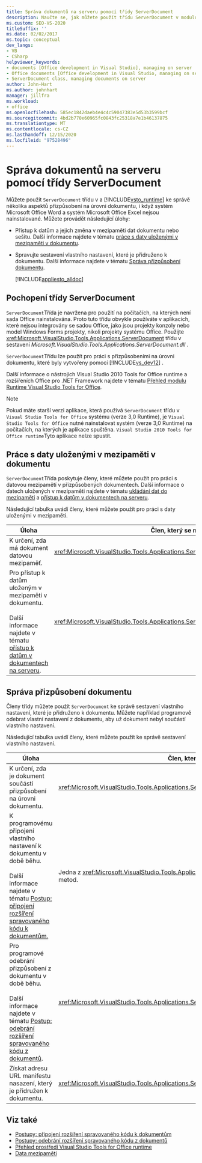 ```yaml
---
title: Správa dokumentů na serveru pomocí třídy ServerDocument
description: Naučte se, jak můžete použít třídu ServerDocument v modulu runtime Visual Studio Tools for Office ke správě několika aspektů přizpůsobení na úrovni dokumentu.
ms.custom: SEO-VS-2020
titleSuffix: ''
ms.date: 02/02/2017
ms.topic: conceptual
dev_langs:
- VB
- CSharp
helpviewer_keywords:
- documents [Office development in Visual Studio], managing on server
- Office documents [Office development in Visual Studio, managing on server
- ServerDocument class, managing documents on server
author: John-Hart
ms.author: johnhart
manager: jillfra
ms.workload:
- office
ms.openlocfilehash: 585ec1842daeb4e4c4c59047383e5d53b3599bcf
ms.sourcegitcommit: 4bd2b770e60965fc0843fc25318a7e1b46137875
ms.translationtype: MT
ms.contentlocale: cs-CZ
ms.lasthandoff: 12/15/2020
ms.locfileid: "97528496"
---
```

# <a name="manage-documents-on-a-server-by-using-the-serverdocument-class"></a>Správa dokumentů na serveru pomocí třídy ServerDocument
  Můžete použít `ServerDocument` třídu v a [!INCLUDE[vsto_runtime](../vsto/includes/vsto-runtime-md.md)] ke správě několika aspektů přizpůsobení na úrovni dokumentu, i když systém Microsoft Office Word a systém Microsoft Office Excel nejsou nainstalované. Můžete provádět následující úlohy:

- Přístup k datům a jejich změna v mezipaměti dat dokumentu nebo sešitu. Další informace najdete v tématu [práce s daty uloženými v mezipaměti v dokumentu](#CachedData).

- Spravujte sestavení vlastního nastavení, které je přidruženo k dokumentu. Další informace najdete v tématu [Správa přizpůsobení dokumentu](#CustomizationInfo).

  [!INCLUDE[appliesto_alldoc](../vsto/includes/appliesto-alldoc-md.md)]

## <a name="understand-the-serverdocument-class"></a>Pochopení třídy ServerDocument
 `ServerDocument`Třída je navržena pro použití na počítačích, na kterých není sada Office nainstalována. Proto tuto třídu obvykle používáte v aplikacích, které nejsou integrovány se sadou Office, jako jsou projekty konzoly nebo model Windows Forms projekty, nikoli projekty systému Office. Použijte <xref:Microsoft.VisualStudio.Tools.Applications.ServerDocument> třídu v sestavení *Microsoft.VisualStudio.Tools.Applications.ServerDocument.dll* .

 `ServerDocument`Třídu lze použít pro práci s přizpůsobeními na úrovni dokumentu, které byly vytvořeny pomocí [!INCLUDE[vs_dev12](../vsto/includes/vs-dev12-md.md)] .

 Další informace o nástrojích Visual Studio 2010 Tools for Office runtime a rozšířeních Office pro .NET Framework najdete v tématu [Přehled modulu Runtime Visual Studio Tools for Office](../vsto/visual-studio-tools-for-office-runtime-overview.md).

> [!NOTE]
> Pokud máte starší verzi aplikace, která používá `ServerDocument` třídu v `Visual Studio Tools for Office` systému (verze 3,0 Runtime), je `Visual Studio Tools for Office` nutné nainstalovat systém (verze 3,0 Runtime) na počítačích, na kterých je aplikace spuštěna. `Visual Studio 2010 Tools for Office runtime`Tyto aplikace nelze spustit.

## <a name="work-with-cached-data-in-the-document"></a><a name="CachedData"></a> Práce s daty uloženými v mezipaměti v dokumentu
 `ServerDocument`Třída poskytuje členy, které můžete použít pro práci s datovou mezipamětí v přizpůsobených dokumentech. Další informace o datech uložených v mezipaměti najdete v tématu [ukládání dat do mezipaměti](../vsto/caching-data.md) a [přístup k datům v dokumentech na serveru](../vsto/accessing-data-in-documents-on-the-server.md).

 Následující tabulka uvádí členy, které můžete použít pro práci s daty uloženými v mezipaměti.

|Úloha|Člen, který se má použít|
|----------|-------------------|
|K určení, zda má dokument datovou mezipaměť.|<xref:Microsoft.VisualStudio.Tools.Applications.ServerDocument.IsCacheEnabled%2A>Metoda.|
|Pro přístup k datům uloženým v mezipaměti v dokumentu.<br /><br /> Další informace najdete v tématu [přístup k datům v dokumentech na serveru](../vsto/accessing-data-in-documents-on-the-server.md).|<xref:Microsoft.VisualStudio.Tools.Applications.ServerDocument.CachedData%2A>Vlastnost.|

## <a name="manage-the-document-customization"></a><a name="CustomizationInfo"></a> Správa přizpůsobení dokumentu
 Členy třídy můžete použít `ServerDocument` ke správě sestavení vlastního nastavení, které je přidruženo k dokumentu. Můžete například programově odebrat vlastní nastavení z dokumentu, aby už dokument nebyl součástí vlastního nastavení.

 Následující tabulka uvádí členy, které můžete použít ke správě sestavení vlastního nastavení.

|Úloha|Člen, který se má použít|
|----------|-------------------|
|K určení, zda je dokument součástí přizpůsobení na úrovni dokumentu.|<xref:Microsoft.VisualStudio.Tools.Applications.ServerDocument.GetCustomizationVersion%2A>Metoda.|
|K programovému připojení vlastního nastavení k dokumentu v době běhu.<br /><br /> Další informace najdete v tématu [Postup: připojení rozšíření spravovaného kódu k dokumentům.](../vsto/how-to-attach-managed-code-extensions-to-documents.md)|Jedna z <xref:Microsoft.VisualStudio.Tools.Applications.ServerDocument.AddCustomization%2A> metod.|
|Pro programové odebrání přizpůsobení z dokumentu v době běhu.<br /><br /> Další informace najdete v tématu [Postup: odebrání rozšíření spravovaného kódu z dokumentů](../vsto/how-to-remove-managed-code-extensions-from-documents.md).|<xref:Microsoft.VisualStudio.Tools.Applications.ServerDocument.RemoveCustomization%2A>Metoda.|
|Získat adresu URL manifestu nasazení, který je přidružen k dokumentu.|<xref:Microsoft.VisualStudio.Tools.Applications.ServerDocument.DeploymentManifestUrl%2A>Vlastnost.|

## <a name="see-also"></a>Viz také
- [Postupy: připojení rozšíření spravovaného kódu k dokumentům](../vsto/how-to-attach-managed-code-extensions-to-documents.md)
- [Postupy: odebrání rozšíření spravovaného kódu z dokumentů](../vsto/how-to-remove-managed-code-extensions-from-documents.md)
- [Přehled prostředí Visual Studio Tools for Office runtime](../vsto/visual-studio-tools-for-office-runtime-overview.md)
- [Data mezipaměti](../vsto/caching-data.md)
